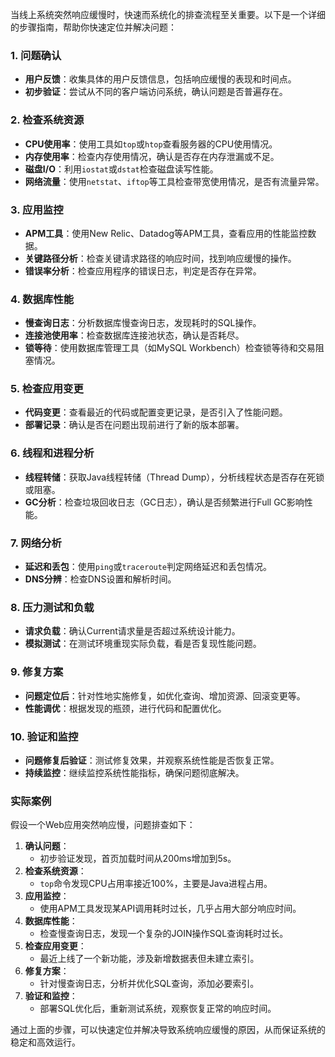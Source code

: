 当线上系统突然响应缓慢时，快速而系统化的排查流程至关重要。以下是一个详细的步骤指南，帮助你快速定位并解决问题：

### 1. 问题确认

+ **用户反馈**：收集具体的用户反馈信息，包括响应缓慢的表现和时间点。
+ **初步验证**：尝试从不同的客户端访问系统，确认问题是否普遍存在。

### 2. 检查系统资源

+ **CPU使用率**：使用工具如`top`或`htop`查看服务器的CPU使用情况。
+ **内存使用率**：检查内存使用情况，确认是否存在内存泄漏或不足。
+ **磁盘I/O**：利用`iostat`或`dstat`检查磁盘读写性能。
+ **网络流量**：使用`netstat`、`iftop`等工具检查带宽使用情况，是否有流量异常。

### 3. 应用监控

+ **APM工具**：使用New Relic、Datadog等APM工具，查看应用的性能监控数据。
+ **关键路径分析**：检查关键请求路径的响应时间，找到响应缓慢的操作。
+ **错误率分析**：检查应用程序的错误日志，判定是否存在异常。

### 4. 数据库性能

+ **慢查询日志**：分析数据库慢查询日志，发现耗时的SQL操作。
+ **连接池使用率**：检查数据库连接池状态，确认是否耗尽。
+ **锁等待**：使用数据库管理工具（如MySQL Workbench）检查锁等待和交易阻塞情况。

### 5. 检查应用变更

+ **代码变更**：查看最近的代码或配置变更记录，是否引入了性能问题。
+ **部署记录**：确认是否在问题出现前进行了新的版本部署。

### 6. 线程和进程分析

+ **线程转储**：获取Java线程转储（Thread Dump），分析线程状态是否存在死锁或阻塞。
+ **GC分析**：检查垃圾回收日志（GC日志），确认是否频繁进行Full GC影响性能。

### 7. 网络分析

+ **延迟和丢包**：使用`ping`或`traceroute`判定网络延迟和丢包情况。
+ **DNS分辨**：检查DNS设置和解析时间。

### 8. 压力测试和负载

+ **请求负载**：确认Current请求量是否超过系统设计能力。
+ **模拟测试**：在测试环境重现实际负载，看是否复现性能问题。

### 9. 修复方案

+ **问题定位后**：针对性地实施修复，如优化查询、增加资源、回滚变更等。
+ **性能调优**：根据发现的瓶颈，进行代码和配置优化。

### 10. 验证和监控

+ **问题修复后验证**：测试修复效果，并观察系统性能是否恢复正常。
+ **持续监控**：继续监控系统性能指标，确保问题彻底解决。

### 实际案例

假设一个Web应用突然响应慢，问题排查如下：

1. **确认问题**：
    + 初步验证发现，首页加载时间从200ms增加到5s。
2. **检查系统资源**：
    + `top`命令发现CPU占用率接近100%，主要是Java进程占用。
3. **应用监控**：
    + 使用APM工具发现某API调用耗时过长，几乎占用大部分响应时间。
4. **数据库性能**：
    + 检查慢查询日志，发现一个复杂的JOIN操作SQL查询耗时过长。
5. **检查应用变更**：
    + 最近上线了一个新功能，涉及新增数据表但未建立索引。
6. **修复方案**：
    + 针对慢查询日志，分析并优化SQL查询，添加必要索引。
7. **验证和监控**：
    + 部署SQL优化后，重新测试系统，观察恢复正常的响应时间。

通过上面的步骤，可以快速定位并解决导致系统响应缓慢的原因，从而保证系统的稳定和高效运行。
